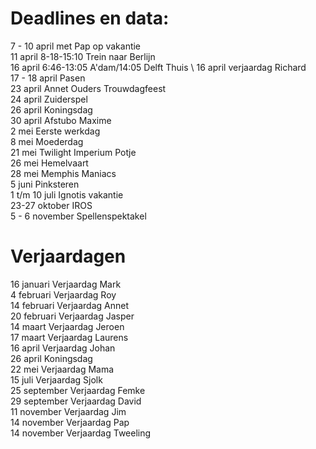 # Deadlines en data:
7 - 10 april met Pap op vakantie \
11 april 8-18-15:10 Trein naar Berlijn \
16 april 6:46-13:05 A'dam/14:05 Delft Thuis \ 
16 april verjaardag Richard \
17 - 18 april Pasen \
23 april Annet Ouders Trouwdagfeest \
24 april Zuiderspel \
26 april Koningsdag \
30 april Afstubo Maxime \
2 mei Eerste werkdag \
8 mei Moederdag \
21 mei Twilight Imperium Potje \
26 mei Hemelvaart \
28 mei Memphis Maniacs \
5 juni Pinksteren \
1 t/m 10 juli Ignotis vakantie \
23-27 oktober IROS \
5 - 6 november Spellenspektakel 


# Verjaardagen
16 januari Verjaardag Mark \
4  februari Verjaardag Roy \
14 februari Verjaardag Annet \
20 februari Verjaardag Jasper \
14 maart Verjaardag Jeroen \
17 maart Verjaardag Laurens \
16 april Verjaardag Johan \
26 april Koningsdag \
22 mei Verjaardag Mama \
15 juli Verjaardag Sjolk \
25 september Verjaardag Femke \
29 september Verjaardag David \
11 november Verjaardag Jim \
14 november Verjaardag Pap \
14 november Verjaardag Tweeling
